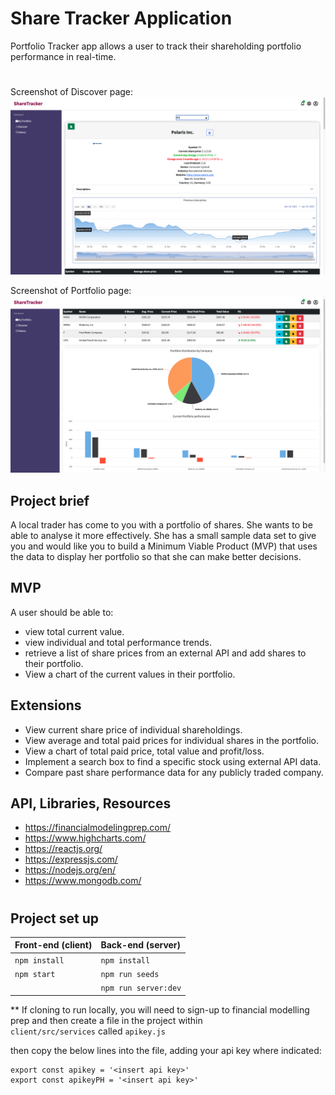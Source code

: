 # Share Tracker Application

Portfolio Tracker app allows a user to track their shareholding portfolio performance in real-time.
#

Screenshot of Discover page:
![Screenshot of Portfolio page](images/discoverPage.png "Discover Page")

Screenshot of Portfolio page:
![Screenshot of Discover page](images/portfolioPage.png "Portfolio Page")



## Project brief

A local trader has come to you with a portfolio of shares. She wants to be able to analyse it more effectively. She has a small sample data set to give you and would like you to build a Minimum Viable Product (MVP) that uses the data to display her portfolio so that she can make better decisions.


## MVP

A user should be able to:

- view total current value.
- view individual and total performance trends.
- retrieve a list of share prices from an external API and add shares to their portfolio.
- View a chart of the current values in their portfolio.

## Extensions

- View current share price of individual shareholdings.
- View average and total paid prices for individual shares in the portfolio.
- View a chart of total paid price, total value and profit/loss.
- Implement a search box to find a specific stock using external API data.
- Compare past share performance data for any publicly traded company.

## API, Libraries, Resources

- https://financialmodelingprep.com/
- https://www.highcharts.com/
- https://reactjs.org/
- https://expressjs.com/
- https://nodejs.org/en/
- https://www.mongodb.com/


#
## Project set up

| Front-end (client) | Back-end (server)    |
| :---               | :---                 |
| `npm install`      | `npm install`        |
| `npm start`        | `npm run seeds`      |
|                    | `npm run server:dev` |

** If cloning to run locally, you will need to sign-up to financial modelling prep and then create  a file in the project within  
``` client/src/services ``` called ```apikey.js```

then copy the below lines into the file, adding your api key where indicated:

```
export const apikey = '<insert api key>'
export const apikeyPH = '<insert api key>' 
```


